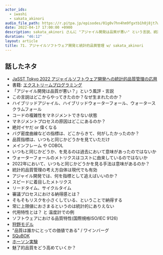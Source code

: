 ```yaml
---
actor_ids:
  - iwashi
  - sakata_akinori
audio_file_path: https://r.pitpa.jp/episodes/01g0v7hn4hm9fgxtb1h0j8jt7w.mp3
date: 2022-04-17 17:00:00 +0900
description: sakata_akinori さんに "アジャイル開発は品質が悪い" という言説、統計的品質管理、ウォーターフォールで利用されるバグ密度などの指標の有効性、代用特性などについて語っていただいたエピソードです。
duration: "46:12"
layout: article
title: 71. アジャイルソフトウェア開発と統計的品質管理 w/ sakata_akinori
---
```


## 話したネタ

- [JaSST Tokyo 2022 アジャイルソフトウェア開発への統計的品質管理の応用](https://www.slideshare.net/sakataakinori/jasst-tokyo-2022)
- 書籍: [エクストリームプログラミング](https://amzn.to/3uKDSzf)
- 「アジャイル開発は品質が悪い？」という風評・言説
- この言説はどこからやってきたのか？なぜ生まれたのか？
- ハイブリッドアジャイル、ハイブリッドウォーターフォール、ウォータースクラムフォール
- コードの複雑性をマネジメントできない状態
- マネジメントプロセスの原因はどこにあるのか？
- 絶対イヤだ or 偉くなる
- バグ密度曲線などの指標は、どこからきて、何がしたかったのか？
- 品質指標は、いつもと同じかどうかを見ていただけ
- メインフレーム や COBOL
- いつもと同じかどうか、を見るのは過去において意味があったのではないか
- ウォーターフォールのメトリクスはコストに由来しているのではないか
- 2022年において、いつもと同じかどうかを見る手法は意味があるのか？
- 統計的品質管理の考え方自体は現代でも有効
- アジャイル開発では、何を指標として追えばいいのか？
- スピードに着目したメトリクス
- リードタイム、サイクルタイム
- 審議プロセスにおける納得感とは？
- そもそもリスクを小さくしている、ということで納得する
- 常に上限値におさまるというのは統計的にありえない
- 代用特性とは？ と 温度計での例
- ソフトウェアにおける品質特性(国際規格ISO/IEC 9126)
- [狩野モデル](https://ja.wikipedia.org/wiki/%E7%8B%A9%E9%87%8E%E3%83%A2%E3%83%87%E3%83%AB)
- "品質は誰かにとっての価値である" / ワインバーグ
- [SQuBOK](http://www.juse.or.jp/sqip/squbok/index.html)
- [ホーソン実験](https://ja.wikipedia.org/wiki/%E3%83%9B%E3%83%BC%E3%82%BD%E3%83%B3%E5%AE%9F%E9%A8%93)
- 魅了的品質をどう高めていくか？
